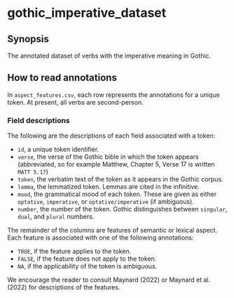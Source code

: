 # gothic_imperative_dataset

## Synopsis 

The annotated dataset of verbs with the imperative meaning in Gothic.  

## How to read annotations

In `aspect_features.csv`, each row represents the annotations for a unique 
token.  At present, all verbs are second-person. 

### Field descriptions

The following are the descriptions of each field associated with a token: 
* `id`, a unique token identifier.
* `verse`, the verse of the Gothic bible in which the token appears 
  (abbreviated, so for example Matthew, Chapter 5, Verse 17 is written 
  `MATT 5.17`)
* `token`, the verbatim text of the token as it appears in the Gothic corpus. 
* `lemma`, the lemmatized token.  Lemmas are cited in the infinitive.
* `mood`, the grammatical mood of each token.  These are given as either
  `optative`, `imperative`, or `optative/imperative` (if ambiguous). 
* `number`, the number of the token.  Gothic distinguishes between 
  `singular`, `dual`, and `plural` numbers.

The remainder of the columns are features of semantic or lexical aspect.  Each
feature is associated with one of the following annotations:
* `TRUE`, if the feature applies to the token.
* `FALSE`, if the feature does not apply to the token.
* `NA`, if the applicability of the token is ambiguous. 

We encourage the reader to consult Maynard (2022) or Maynard et al. (2022) for
descriptions of the features.  

